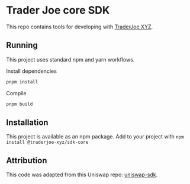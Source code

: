 # Trader Joe core SDK

This repo contains tools for developing with [TraderJoe XYZ](https://www.traderjoexyz.com).

## Running

This project uses standard npm and yarn workflows.

Install dependencies

```sh
pnpm install
```

Compile

```sh
pnpm build
```

## Installation

This project is available as an npm package. Add to your project with `npm install @traderjoe-xyz/sdk-core`

## Attribution

This code was adapted from this Uniswap repo: [uniswap-sdk](https://github.com/Uniswap/sdk).

